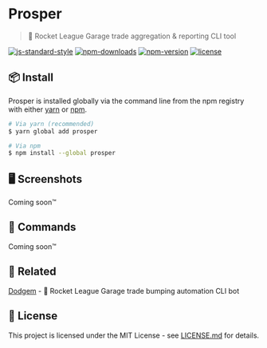 # Prosper

> 💎 Rocket League Garage trade aggregation & reporting CLI tool

[![js-standard-style](https://img.shields.io/badge/code%20style-standard-brightgreen.svg)](https://github.com/feross/standard) [![npm-downloads](https://img.shields.io/npm/dt/prosper.svg)](https://www.npmjs.com/package/prosper) [![npm-version](https://img.shields.io/npm/v/prosper.svg)](https://www.npmjs.com/package/prosper) [![license](https://img.shields.io/github/license/jamiestraw/prosper.svg)](LICENSE.md)

## 📦 Install

Prosper is installed globally via the command line from the npm registry with either [yarn](https://github.com/yarnpkg/yarn) or [npm](https://github.com/npm/npm).

```sh
# Via yarn (recommended)
$ yarn global add prosper

# Via npm
$ npm install --global prosper
```

## 🖥 Screenshots

Coming soon™

## 🚀 Commands

Coming soon™

## 🔗 Related

[Dodgem](https://github.com/jamiestraw/dodgem) - 🎪 Rocket League Garage trade bumping automation CLI bot
## 📄 License

This project is licensed under the MIT License - see [LICENSE.md](LICENSE.md) for details.
